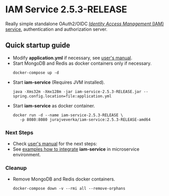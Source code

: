 # IAM Service 2.5.3-RELEASE
Really simple standalone OAuth2/OIDC
[*Identity Access Management* (IAM) service](https://github.com/jveverka/iam-service/tree/2.5.3-RELEASE), 
authentication and authorization server. 

## Quick startup guide
* Modify __application.yml__ if necessary, 
  see [user's manual](https://github.com/jveverka/iam-service/tree/2.x.x/docs/IAM-user-manual/README.md). 
* Start MongoDB and Redis as docker containers only if necessary.
  ```
  docker-compose up -d
  ``` 
* Start __iam-service__ (Requires JVM installed).
  ```
  java -Xms32m -Xmx128m -jar iam-service-2.5.3-RELEASE.jar --spring.config.location=file:application.yml
  ```
* Start __iam-service__ as docker container.
  ```
  docker run -d --name iam-service-2.5.3-RELEASE \
     -p 8080:8080 jurajveverka/iam-service:2.5.3-RELEASE-amd64
  ```

### Next Steps
* Check [user's manual](https://github.com/jveverka/iam-service/tree/2.x.x/docs/IAM-user-manual/README.md) for the next steps:
* See [examples how to integrate](https://github.com/jveverka/iam-service/tree/2.x.x/iam-examples) __iam-service__ in microservice environment.

### Cleanup
* Remove MongoDB and Redis docker containers.
  ```
  docker-compose down -v --rmi all --remove-orphans
  ```     